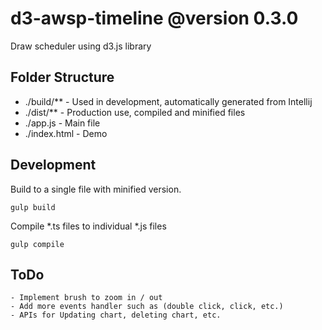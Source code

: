 # d3-awsp-timeline @version 0.3.0
Draw scheduler using d3.js library


## Folder Structure
- ./build/**   - Used in development, automatically generated from Intellij
- ./dist/**    - Production use, compiled and minified files
- ./app.js     - Main file
- ./index.html - Demo

## Development
Build to a single file with minified version. 
```
gulp build
```

Compile *.ts files to individual *.js files
```
gulp compile
```


## ToDo
```
- Implement brush to zoom in / out
- Add more events handler such as (double click, click, etc.)
- APIs for Updating chart, deleting chart, etc.
```